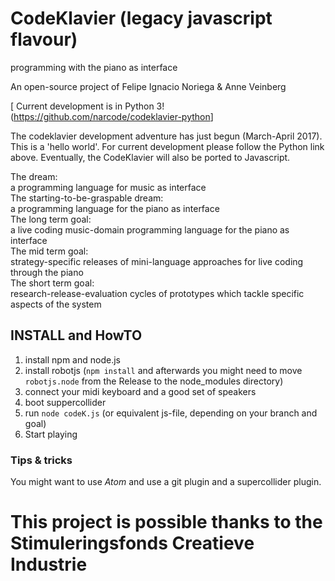 # CodeKlavier (legacy javascript flavour)

programming with the piano as interface

An open-source project of Felipe Ignacio Noriega & Anne Veinberg

<div class='dream'>
<div>[ Current development is in Python 3!</div>
<div> (<a href='https://github.com/narcode/codeklavier-python'>https://github.com/narcode/codeklavier-python</a>]</div>
</div>

The codeklavier development adventure has just begun (March-April 2017). This is a 'hello world'. For current development please follow the Python link above. Eventually, the CodeKlavier will also be ported to Javascript.

<div class='dream'>
<div>The dream: </div><div>a programming language for music as interface</div></div>
<div class='dream'>
<div>The starting-to-be-graspable dream:</div><div>a programming language for the piano as interface</div></div>
<div class='dream'>
<div>The long term goal:</div><div>a live coding music-domain programming language for the piano as interface</div></div>
<div class='dream'>
<div>The mid term goal:</div><div>strategy-specific releases of mini-language approaches for live coding through the piano</div></div>
<div class='dream'>
<div>The short term goal:</div><div>research-release-evaluation cycles of prototypes which tackle specific aspects of the system</div></div>

## INSTALL and HowTO

1. install npm and node.js
2. install robotjs (``npm install`` and afterwards you might need to move ``robotjs.node`` from the Release to the node_modules directory)
3. connect your midi keyboard and a good set of speakers
4. boot suppercollider
5. run ``node codeK.js`` (or equivalent js-file, depending on your branch and goal)
6. Start playing

### Tips & tricks

You might want to use *Atom* and use a git plugin and a supercollider plugin.

# This project is possible thanks to the Stimuleringsfonds Creatieve Industrie
